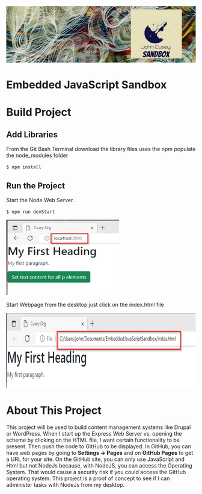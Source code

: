 <img src="https://github.com/johncuseysan/GettingStarted/blob/main/SanBanner.png" alt="John Cusey Sandbox Logo" height="150" width="1000">

# Embedded JavaScript Sandbox 

# Build Project    
## Add Libraries    

From the Git Bash Terminal download the library files uses the npm populate the node_modules folder     

```
$ npm install
```   
## Run the Project     

Start the Node Web Server. 
```
$ npm run devStart
```

<img src="https://github.com/johncuseysan/GettingStarted/blob/main/RepositoriesImages/StartupFunctions/ExpressWebServer.png" alt="Express Web Server" height="200" width="300">


Start Webpage from the desktop just click on the index.html file 

<img src="https://github.com/johncuseysan/GettingStarted/blob/main/RepositoriesImages/StartupFunctions/ClickOnHtml.png" alt="Express Web Server" height="200" width="600">

# About This Project 

This project will be used to build content management systems like Drupal or  WordPress. When I start up the Express Web Server vs. opening the scheme by clicking on the HTML file, I want certain functionality to be present. Then push the code to GitHub to be displayed. In GitHub, you can have web pages by going to **Settings -> Pages** and on **GitHub Pages** to get a URL for your site. On the GitHub site, you can only use JavaScript and Html but not NodeJs because, with NodeJS, you can access the Operating System. That would cause a security risk if you could access the GitHub operating system. This project is a proof of concept to see if I can administer tasks with NodeJs from my desktop.
